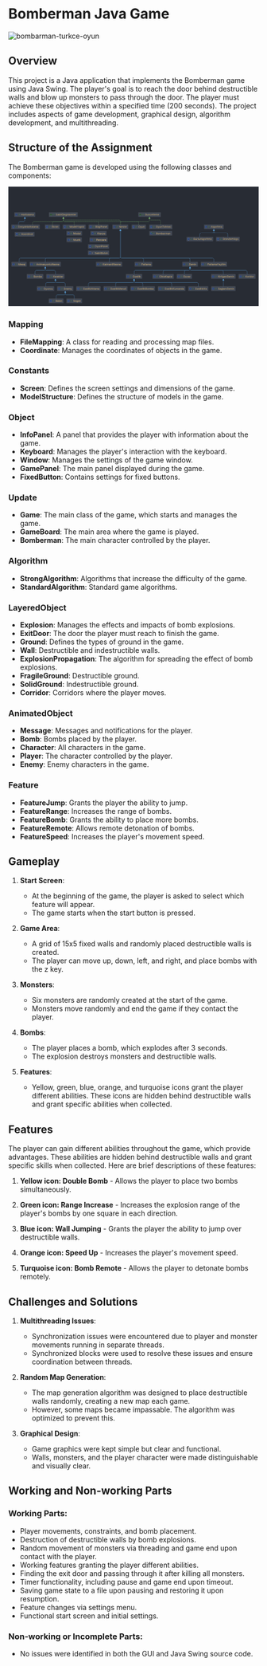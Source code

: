 # Bomberman Java Game

![bombarman-turkce-oyun](https://github.com/erendrcnn/bomberman-game-java/assets/70805475/d3693c8c-7c02-4ab0-8b20-f27fe90e1979)

## Overview
This project is a Java application that implements the Bomberman game using Java Swing. The player's goal is to reach the door behind destructible walls and blow up monsters to pass through the door. The player must achieve these objectives within a specified time (200 seconds). The project includes aspects of game development, graphical design, algorithm development, and multithreading.

## Structure of the Assignment
The Bomberman game is developed using the following classes and components:

![Simple Diagram](DiyagramBasit.png)


### Mapping
- **FileMapping**: A class for reading and processing map files.
- **Coordinate**: Manages the coordinates of objects in the game.

### Constants
- **Screen**: Defines the screen settings and dimensions of the game.
- **ModelStructure**: Defines the structure of models in the game.

### Object
- **InfoPanel**: A panel that provides the player with information about the game.
- **Keyboard**: Manages the player's interaction with the keyboard.
- **Window**: Manages the settings of the game window.
- **GamePanel**: The main panel displayed during the game.
- **FixedButton**: Contains settings for fixed buttons.

### Update
- **Game**: The main class of the game, which starts and manages the game.
- **GameBoard**: The main area where the game is played.
- **Bomberman**: The main character controlled by the player.

### Algorithm
- **StrongAlgorithm**: Algorithms that increase the difficulty of the game.
- **StandardAlgorithm**: Standard game algorithms.

### LayeredObject
- **Explosion**: Manages the effects and impacts of bomb explosions.
- **ExitDoor**: The door the player must reach to finish the game.
- **Ground**: Defines the types of ground in the game.
- **Wall**: Destructible and indestructible walls.
- **ExplosionPropagation**: The algorithm for spreading the effect of bomb explosions.
- **FragileGround**: Destructible ground.
- **SolidGround**: Indestructible ground.
- **Corridor**: Corridors where the player moves.

### AnimatedObject
- **Message**: Messages and notifications for the player.
- **Bomb**: Bombs placed by the player.
- **Character**: All characters in the game.
- **Player**: The character controlled by the player.
- **Enemy**: Enemy characters in the game.

### Feature
- **FeatureJump**: Grants the player the ability to jump.
- **FeatureRange**: Increases the range of bombs.
- **FeatureBomb**: Grants the ability to place more bombs.
- **FeatureRemote**: Allows remote detonation of bombs.
- **FeatureSpeed**: Increases the player's movement speed.

## Gameplay
1. **Start Screen**:
   - At the beginning of the game, the player is asked to select which feature will appear.
   - The game starts when the start button is pressed.

2. **Game Area**:
   - A grid of 15x5 fixed walls and randomly placed destructible walls is created.
   - The player can move up, down, left, and right, and place bombs with the z key.

3. **Monsters**:
   - Six monsters are randomly created at the start of the game.
   - Monsters move randomly and end the game if they contact the player.

4. **Bombs**:
   - The player places a bomb, which explodes after 3 seconds.
   - The explosion destroys monsters and destructible walls.

5. **Features**:
   - Yellow, green, blue, orange, and turquoise icons grant the player different abilities. These icons are hidden behind destructible walls and grant specific abilities when collected.

## Features
The player can gain different abilities throughout the game, which provide advantages. These abilities are hidden behind destructible walls and grant specific skills when collected. Here are brief descriptions of these features:

1. **Yellow icon: Double Bomb** - Allows the player to place two bombs simultaneously.

2. **Green icon: Range Increase** - Increases the explosion range of the player's bombs by one square in each direction.

3. **Blue icon: Wall Jumping** - Grants the player the ability to jump over destructible walls.

4. **Orange icon: Speed Up** - Increases the player's movement speed.

5. **Turquoise icon: Bomb Remote** - Allows the player to detonate bombs remotely.

## Challenges and Solutions
1. **Multithreading Issues**:
   - Synchronization issues were encountered due to player and monster movements running in separate threads.
   - Synchronized blocks were used to resolve these issues and ensure coordination between threads.

2. **Random Map Generation**:
   - The map generation algorithm was designed to place destructible walls randomly, creating a new map each game.
   - However, some maps became impassable. The algorithm was optimized to prevent this.

3. **Graphical Design**:
   - Game graphics were kept simple but clear and functional.
   - Walls, monsters, and the player character were made distinguishable and visually clear.

## Working and Non-working Parts
### Working Parts:
- Player movements, constraints, and bomb placement.
- Destruction of destructible walls by bomb explosions.
- Random movement of monsters via threading and game end upon contact with the player.
- Working features granting the player different abilities.
- Finding the exit door and passing through it after killing all monsters.
- Timer functionality, including pause and game end upon timeout.
- Saving game state to a file upon pausing and restoring it upon resumption.
- Feature changes via settings menu.
- Functional start screen and initial settings.

### Non-working or Incomplete Parts:
- No issues were identified in both the GUI and Java Swing source code.
